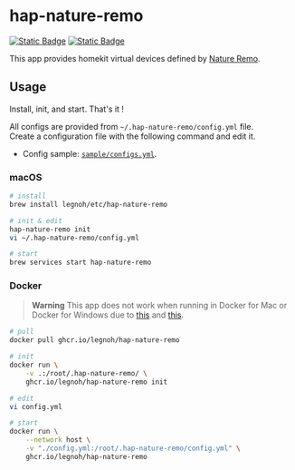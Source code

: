 # hap-nature-remo

[![Static Badge](https://img.shields.io/badge/homebrew-legnoh%2Fetc%2Fhap--nature--remo-orange?logo=apple)](https://github.com/legnoh/homebrew-etc/blob/main/Formula/hap-nature-remo.rb)
[![Static Badge](https://img.shields.io/badge/image-ghcr.io%2Flegnoh%2Fhap--nature--remo-blue?logo=github)](https://github.com/legnoh/hap-nature-remo/pkgs/container/hap-nature-remo)

This app provides homekit virtual devices defined by [Nature Remo](https://nature.global/nature-remo/).

## Usage

Install, init, and start. That's it !

All configs are provided from `~/.hap-nature-remo/config.yml` file.  
Create a configuration file with the following command and edit it.

- Config sample: [`sample/configs.yml`](./cmd/sample/configs.yml).

### macOS

```sh
# install
brew install legnoh/etc/hap-nature-remo

# init & edit
hap-nature-remo init
vi ~/.hap-nature-remo/config.yml

# start
brew services start hap-nature-remo
```

### Docker

> **Warning**
> This app does not work when running in Docker for Mac or Docker for Windows due to [this](https://github.com/docker/for-mac/issues/68) and [this](https://github.com/docker/for-win/issues/543).

```sh
# pull
docker pull ghcr.io/legnoh/hap-nature-remo

# init
docker run \
    -v .:/root/.hap-nature-remo/ \
    ghcr.io/legnoh/hap-nature-remo init

# edit
vi config.yml

# start
docker run \
    --network host \
    -v "./config.yml:/root/.hap-nature-remo/config.yml" \
    ghcr.io/legnoh/hap-nature-remo
```
